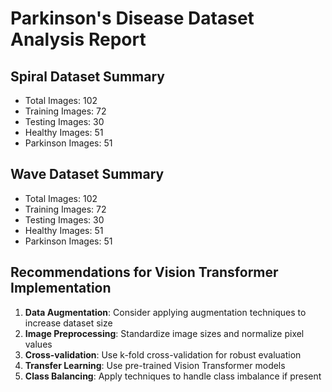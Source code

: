 # Parkinson's Disease Dataset Analysis Report

## Spiral Dataset Summary
- Total Images: 102
- Training Images: 72
- Testing Images: 30
- Healthy Images: 51
- Parkinson Images: 51

## Wave Dataset Summary
- Total Images: 102
- Training Images: 72
- Testing Images: 30
- Healthy Images: 51
- Parkinson Images: 51

## Recommendations for Vision Transformer Implementation
1. **Data Augmentation**: Consider applying augmentation techniques to increase dataset size
2. **Image Preprocessing**: Standardize image sizes and normalize pixel values
3. **Cross-validation**: Use k-fold cross-validation for robust evaluation
4. **Transfer Learning**: Use pre-trained Vision Transformer models
5. **Class Balancing**: Apply techniques to handle class imbalance if present
